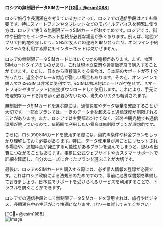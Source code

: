 **ロシアの無制限データSIMカード[[TG💪+ @esim1088](https://t.me/s/esim1088)]**

ロシア旅行や長期滞在を考えている方にとって、ロシアでの通信手段はとても重要です。特にスマートフォンやタブレットなどのモバイルデバイスを頻繁に使う方は、ロシアで使える無制限データSIMカードがおすすめです。ロシアでは、街中や田舎でもインターネット接続が必要な場面が多くあります。例えば、地図アプリで目的地を探したり、SNSで友人との連絡を取り合ったり、オンライン予約システムを利用する際にもインターネットは欠かせません。

ロシアの無制限データSIMカードにはいくつかの種類があります。まず、物理SIMカードタイプのものがあり、これは現地の空港や通信販売店で購入することができます。ただし、日本から直接購入する場合は、日本語のサポートが不十分だったり、返金やクレーム対応が難しい場合もあります。その点、オンラインで購入できるeSIMは非常に便利です。eSIMは物理的にカードが存在せず、スマートフォンやタブレットに直接ダウンロードして使用します。これにより、手元に物理的なカードを持ち歩く必要がないため、紛失のリスクも軽減されます。

無制限データSIMカードを選ぶ際には、通信速度やデータ容量を確認することが大切です。一部のプランでは、一定のデータ量を超えると通信速度が制限されることがあります。また、ロシアでは主要都市だけでなく、郊外や観光地でも通信環境が整っているので、広範囲で利用したい場合は無制限プランが理想的です。

さらに、ロシアのSIMカードを使用する際には、契約の条件や料金プランをしっかり理解しておく必要があります。特に、データ使用量が月ごとにリセットされる場合や、追加料金が発生する可能性があるプランを選んでしまうと、思わぬ出費につながることもあります。事前に公式ウェブサイトやカスタマーサポートで詳細を確認し、自分のニーズに合ったプランを選ぶことが大切です。

最後に、ロシアのSIMカードを購入する際には、必ず個人情報の登録が必要です。これはロシア政府による法規制のためですので、事前に必要な書類を準備しておきましょう。日本語でサポートを受けられるサービスを利用することで、トラブルを防ぐことができます。

ロシアでの通信手段として無制限データSIMカードを活用すれば、旅行やビジネス、長期滞在中の生活がより快適になります。ぜひ一度試してみてください！

[[TG💪+ @esim1088](https://t.me/s/esim1088)]  
![Image](https://i.postimg.cc/Y0z9fWf4/image.png)